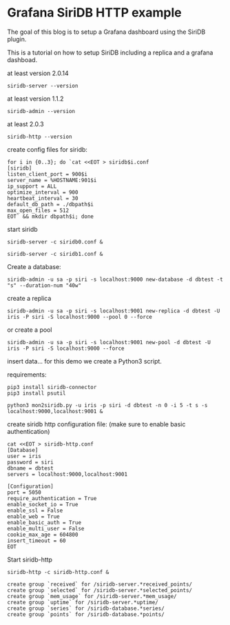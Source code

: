 # Grafana SiriDB HTTP example
The goal of this blog is to setup a Grafana dashboard using the SiriDB plugin.

This is a tutorial on how to setup SiriDB including a replica and a grafana dashboad.

at least version 2.0.14
```
siridb-server --version
```

at least version 1.1.2
```
siridb-admin --version
```

at least 2.0.3
```
siridb-http --version
```

create config files for siridb:
```
for i in {0..3}; do `cat <<EOT > siridb$i.conf
[siridb]
listen_client_port = 900$i
server_name = %HOSTNAME:901$i
ip_support = ALL
optimize_interval = 900
heartbeat_interval = 30
default_db_path = ./dbpath$i
max_open_files = 512
EOT` && mkdir dbpath$i; done
```

start siridb
```
siridb-server -c siridb0.conf &
```

```
siridb-server -c siridb1.conf &
```

Create a database:
```
siridb-admin -u sa -p siri -s localhost:9000 new-database -d dbtest -t "s" --duration-num "40w"
```

create a replica
```
siridb-admin -u sa -p siri -s localhost:9001 new-replica -d dbtest -U iris -P siri -S localhost:9000 --pool 0 --force
```

or create a pool
```
siridb-admin -u sa -p siri -s localhost:9001 new-pool -d dbtest -U iris -P siri -S localhost:9000 --force
```

insert data...
for this demo we create a Python3 script.

requirements:
```
pip3 install siridb-connector
pip3 install psutil
```

```
python3 mon2siridb.py -u iris -p siri -d dbtest -n 0 -i 5 -t s -s localhost:9000,localhost:9001 &
```

create siridb http configuration file: (make sure to enable basic authentication)
```
cat <<EOT > siridb-http.conf
[Database]
user = iris
password = siri
dbname = dbtest
servers = localhost:9000,localhost:9001

[Configuration]
port = 5050
require_authentication = True
enable_socket_io = True
enable_ssl = False
enable_web = True
enable_basic_auth = True
enable_multi_user = False
cookie_max_age = 604800
insert_timeout = 60
EOT
```

Start siridb-http
```
siridb-http -c siridb-http.conf &
```


```
create group `received` for /siridb-server.*received_points/
create group `selected` for /siridb-server.*selected_points/
create group `mem_usage` for /siridb-server.*mem_usage/
create group `uptime` for /siridb-server.*uptime/
create group `series` for /siridb-database.*series/
create group `points` for /siridb-database.*points/

```
